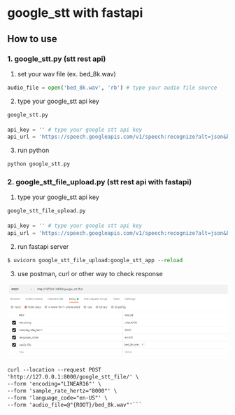# google_stt with fastapi

## How to use

### 1. google_stt.py (stt rest api)
1. set your wav file (ex. bed_8k.wav)
```python
audio_file = open('bed_8k.wav', 'rb') # type your audio file source
```

2. type your google_stt api key
```python
google_stt.py

api_key = '' # type your google stt api key
api_url = 'https://speech.googleapis.com/v1/speech:recognize?alt=json&key=' + api_key
```

3. run python
```python
python google_stt.py
```

### 2. google_stt_file_upload.py (stt rest api with fastapi)

1. type your google_stt api key
```python
google_stt_file_upload.py

api_key = '' # type your google stt api key
api_url = 'https://speech.googleapis.com/v1/speech:recognize?alt=json&key=' + api_key
```

2. run fastapi server
```python
$ uvicorn google_stt_file_upload:google_stt_app --reload
```

3. use postman, curl or other way to check response

![postman](postman_sample.png)
   
```
curl --location --request POST 'http://127.0.0.1:8000/google_stt_file/' \
--form 'encoding="LINEAR16"' \
--form 'sample_rate_hertz="8000"' \
--form 'language_code="en-US"' \
--form 'audio_file=@"{ROOT}/bed_8k.wav"'```